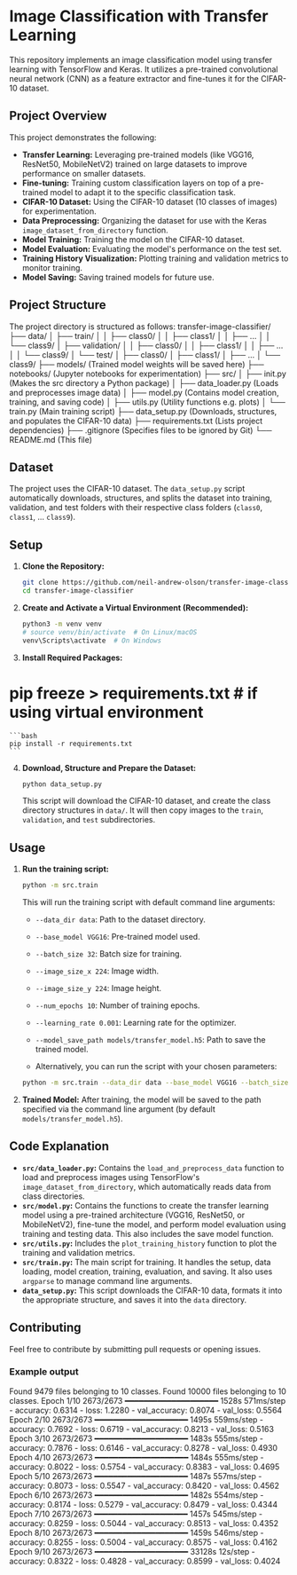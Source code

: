 # Image Classification with Transfer Learning

This repository implements an image classification model using transfer learning with TensorFlow and Keras. It utilizes a pre-trained convolutional neural network (CNN) as a feature extractor and fine-tunes it for the CIFAR-10 dataset.

## Project Overview

This project demonstrates the following:

*   **Transfer Learning:** Leveraging pre-trained models (like VGG16, ResNet50, MobileNetV2) trained on large datasets to improve performance on smaller datasets.
*   **Fine-tuning:** Training custom classification layers on top of a pre-trained model to adapt it to the specific classification task.
*   **CIFAR-10 Dataset:** Using the CIFAR-10 dataset (10 classes of images) for experimentation.
*   **Data Preprocessing:** Organizing the dataset for use with the Keras `image_dataset_from_directory` function.
*   **Model Training:** Training the model on the CIFAR-10 dataset.
*   **Model Evaluation:** Evaluating the model's performance on the test set.
*   **Training History Visualization:** Plotting training and validation metrics to monitor training.
*   **Model Saving:** Saving trained models for future use.

## Project Structure

The project directory is structured as follows:
transfer-image-classifier/
├── data/
│ ├── train/
│ │ ├── class0/
│ │ ├── class1/
│ │ ├── ...
│ │ └── class9/
│ ├── validation/
│ │ ├── class0/
│ │ ├── class1/
│ │ ├── ...
│ │ └── class9/
│ └── test/
│ ├── class0/
│ ├── class1/
│ ├── ...
│ └── class9/
├── models/ (Trained model weights will be saved here)
├── notebooks/ (Jupyter notebooks for experimentation)
├── src/
│ ├── init.py (Makes the src directory a Python package)
│ ├── data_loader.py (Loads and preprocesses image data)
│ ├── model.py (Contains model creation, training, and saving code)
│ ├── utils.py (Utility functions e.g. plots)
│ └── train.py (Main training script)
├── data_setup.py (Downloads, structures, and populates the CIFAR-10 data)
├── requirements.txt (Lists project dependencies)
├── .gitignore (Specifies files to be ignored by Git)
└── README.md (This file)

## Dataset

The project uses the CIFAR-10 dataset. The `data_setup.py` script automatically downloads, structures, and splits the dataset into training, validation, and test folders with their respective class folders (`class0`, `class1`, ... `class9`).

## Setup

1.  **Clone the Repository:**
    ```bash
    git clone https://github.com/neil-andrew-olson/transfer-image-classifier.git
    cd transfer-image-classifier
    ```

2.  **Create and Activate a Virtual Environment (Recommended):**
    ```bash
    python3 -m venv venv
    # source venv/bin/activate  # On Linux/macOS
    venv\Scripts\activate  # On Windows
    ```

3.  **Install Required Packages:**
#   pip freeze > requirements.txt # if using virtual environment
    ```bash
    pip install -r requirements.txt
    ```

4.  **Download, Structure and Prepare the Dataset:**
    ```bash
    python data_setup.py
    ```
    This script will download the CIFAR-10 dataset, and create the class directory structures in `data/`. It will then copy images to the `train`, `validation`, and `test` subdirectories.

## Usage

1.  **Run the training script:**
    ```bash
    python -m src.train
    ```
    This will run the training script with default command line arguments:
       *   `--data_dir data`: Path to the dataset directory.
       *   `--base_model VGG16`: Pre-trained model used.
       *   `--batch_size 32`: Batch size for training.
       *   `--image_size_x 224`: Image width.
       *   `--image_size_y 224`: Image height.
       *   `--num_epochs 10`: Number of training epochs.
       *   `--learning_rate 0.001`: Learning rate for the optimizer.
       *   `--model_save_path models/transfer_model.h5`: Path to save the trained model.

    *   Alternatively, you can run the script with your chosen parameters:
    ```bash
    python -m src.train --data_dir data --base_model VGG16 --batch_size 64 --image_size_x 224 --image_size_y 224 --num_epochs 20 --learning_rate 0.0001 --model_save_path models/my_custom_model.h5
    ```

2.  **Trained Model:** After training, the model will be saved to the path specified via the command line argument (by default `models/transfer_model.h5`).

## Code Explanation

*   **`src/data_loader.py`:**  Contains the `load_and_preprocess_data` function to load and preprocess images using TensorFlow's `image_dataset_from_directory`, which automatically reads data from class directories.
*   **`src/model.py`:** Contains the functions to create the transfer learning model using a pre-trained architecture (VGG16, ResNet50, or MobileNetV2), fine-tune the model, and perform model evaluation using training and testing data. This also includes the save model function.
*   **`src/utils.py`:** Includes the `plot_training_history` function to plot the training and validation metrics.
*   **`src/train.py`:** The main script for training. It handles the setup, data loading, model creation, training, evaluation, and saving. It also uses `argparse` to manage command line arguments.
*   **`data_setup.py`:** This script downloads the CIFAR-10 data, formats it into the appropriate structure, and saves it into the `data` directory.

## Contributing

Feel free to contribute by submitting pull requests or opening issues.

### Example output

Found 9479 files belonging to 10 classes.
Found 10000 files belonging to 10 classes.
Epoch 1/10
2673/2673 ━━━━━━━━━━━━━━━━━━━━ 1528s 571ms/step - accuracy: 0.6314 - loss: 1.2280 - val_accuracy: 0.8074 - val_loss: 0.5564
Epoch 2/10
2673/2673 ━━━━━━━━━━━━━━━━━━━━ 1495s 559ms/step - accuracy: 0.7692 - loss: 0.6719 - val_accuracy: 0.8213 - val_loss: 0.5163
Epoch 3/10
2673/2673 ━━━━━━━━━━━━━━━━━━━━ 1483s 555ms/step - accuracy: 0.7876 - loss: 0.6146 - val_accuracy: 0.8278 - val_loss: 0.4930
Epoch 4/10
2673/2673 ━━━━━━━━━━━━━━━━━━━━ 1484s 555ms/step - accuracy: 0.8022 - loss: 0.5754 - val_accuracy: 0.8383 - val_loss: 0.4695
Epoch 5/10
2673/2673 ━━━━━━━━━━━━━━━━━━━━ 1487s 557ms/step - accuracy: 0.8073 - loss: 0.5547 - val_accuracy: 0.8420 - val_loss: 0.4562
Epoch 6/10
2673/2673 ━━━━━━━━━━━━━━━━━━━━ 1482s 554ms/step - accuracy: 0.8174 - loss: 0.5279 - val_accuracy: 0.8479 - val_loss: 0.4344
Epoch 7/10
2673/2673 ━━━━━━━━━━━━━━━━━━━━ 1457s 545ms/step - accuracy: 0.8259 - loss: 0.5044 - val_accuracy: 0.8513 - val_loss: 0.4352
Epoch 8/10
2673/2673 ━━━━━━━━━━━━━━━━━━━━ 1459s 546ms/step - accuracy: 0.8255 - loss: 0.5004 - val_accuracy: 0.8575 - val_loss: 0.4162
Epoch 9/10
2673/2673 ━━━━━━━━━━━━━━━━━━━━ 33128s 12s/step - accuracy: 0.8322 - loss: 0.4828 - val_accuracy: 0.8599 - val_loss: 0.4024
